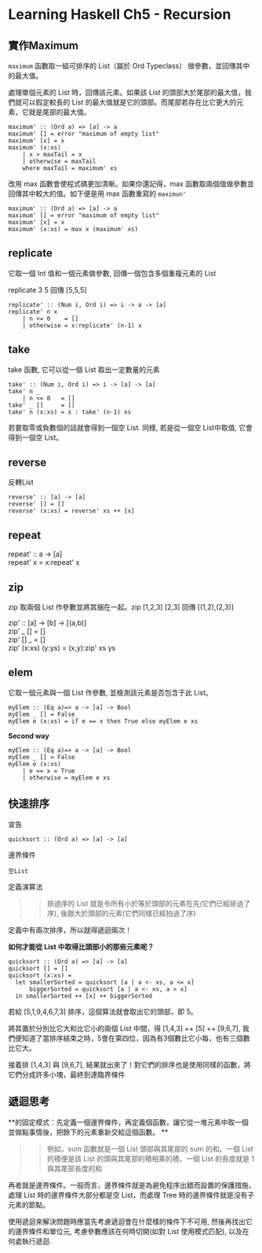 # Learning Haskell Ch5 - Recursion #

## 實作Maximum ##

`maximum` 函數取一組可排序的 List（屬於 Ord Typeclass） 做參數，並回傳其中的最大值。

處理單個元素的 List 時，回傳該元素。如果該 List 的頭部大於尾部的最大值，我們就可以假定較長的 List 的最大值就是它的頭部。而尾部若存在比它更大的元素，它就是尾部的最大值。

	maximum' :: (Ord a) => [a] -> a  
	maximum' [] = error "maximum of empty list"  
	maximum' [x] = x  
	maximum' (x:xs)   
	    | x > maxTail = x  
	    | otherwise = maxTail  
	    where maxTail = maximum' xs

改用 max 函數會使程式碼更加清晰。如果你還記得，max 函數取兩個值做參數並回傳其中較大的值。如下便是用 max 函數重寫的 `maximun'`

	maximum' :: (Ord a) => [a] -> a  
	maximum' [] = error "maximum of empty list"  
	maximum' [x] = x  
	maximum' (x:xs) = max x (maximum' xs)


## replicate  ##

它取一個 Int 值和一個元素做參數, 回傳一個包含多個重複元素的 List

replicate 3 5 回傳 [5,5,5]

	replicate' :: (Num i, Ord i) => i -> a -> [a]  
	replicate' n x  
	    | n <= 0    = []  
	    | otherwise = x:replicate' (n-1) x

## take ##

take 函數, 它可以從一個 List 取出一定數量的元素

	take' :: (Num i, Ord i) => i -> [a] -> [a]  
	take' n _  
	    | n <= 0   = []  
	take' _ []     = []  
	take' n (x:xs) = x : take' (n-1) xs

若要取零或負數個的話就會得到一個空 List. 同樣, 若是從一個空 List中取值, 它會得到一個空 List。

## reverse  ##

反轉List

	reverse' :: [a] -> [a]  
	reverse' [] = []  
	reverse' (x:xs) = reverse' xs ++ [x]

## repeat ##

repeat' :: a -> [a]  
repeat' x = x:repeat' x

## zip ##

zip 取兩個 List 作參數並將其捆在一起。zip [1,2,3] [2,3] 回傳 [(1,2),(2,3)]

zip' :: [a] -> [b] -> [(a,b)]  
zip' _ [] = []  
zip' [] _ = []  
zip' (x:xs) (y:ys) = (x,y):zip' xs ys

## elem ##

它取一個元素與一個 List 作參數, 並檢測該元素是否包含于此 List。

	myElem :: (Eq a)=> a -> [a] -> Bool
	myElem _ [] = False
	myElem e (x:xs) = if e == x then True else myElem e xs

**Second way**

	myElem :: (Eq a)=> a -> [a] -> Bool
	myElem _ [] = False
	myElem e (x:xs)
		| e == x = True
		| otherwise = myElem e xs

## 快速排序 ##

宣告

	quicksort :: (Ord a) => [a] -> [a]

邊界條件

	空List

定義演算法

>>排過序的 List 就是令所有小於等於頭部的元素在先(它們已經排過了序), 後跟大於頭部的元素(它們同樣已經拍過了序)

定義中有兩次排序，所以就得遞迴兩次！

**如何才能從 List 中取得比頭部小的那些元素呢？**

	quicksort :: (Ord a) => [a] -> [a]  
	quicksort [] = []  
	quicksort (x:xs) =  
	  let smallerSorted = quicksort [a | a <- xs, a <= x] 
	      biggerSorted = quicksort [a | a <- xs, a > x]  
	  in smallerSorted ++ [x] ++ biggerSorted


若給 [5,1,9,4,6,7,3] 排序，這個算法就會取出它的頭部，即 5。

將其置於分別比它大和比它小的兩個 List 中間，得 [1,4,3] ++ [5] ++ [9,6,7], 我們便知道了當排序結束之時，5會在第四位，因為有3個數比它小每，也有三個數比它大。

接着排 [1,4,3] 與 [9,6,7], 結果就出來了！對它們的排序也是使用同樣的函數，將它們分成許多小塊，最終到達臨界條件

## 遞迴思考 ##

**的固定模式：先定義一個邊界條件，再定義個函數，讓它從一堆元素中取一個並做點事情後，把餘下的元素重新交給這個函數。 **

>> 例如，sum 函數就是一個 List 頭部與其尾部的 sum 的和。一個 List 的積便是該 List 的頭與其尾部的積相乘的積，一個 List 的長度就是 1 與其尾部長度的和

再者就是邊界條件。一般而言，邊界條件就是為避免程序出錯而設置的保護措施，處理 List 時的邊界條件大部分都是空 List，而處理 Tree 時的邊界條件就是沒有子元素的節點。

使用遞迴來解決問題時應當先考慮遞迴會在什麼樣的條件下不可用, 然後再找出它的邊界條件和單位元, 考慮參數應該在何時切開(如對 List 使用模式匹配), 以及在何處執行遞迴.